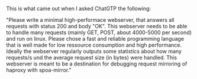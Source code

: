 This is what came out when I asked ChatGTP the following:

"Please write a minimal high-performace webserver, that answers all requests with status 200 and body "OK". 
 This webserver needs to be able to handle many requests (mainly GET, POST, about 4000-5000 per second) and run on linux.
 Please chose a fast and reliable programming language that is well made for low ressource consumption and high performance.
 Ideally the webserver regularly outputs some statistics about how many requests/s und the average request size (in bytes) were handled.
 This webserver is meant to be a destination for debugging request mirroring of haproxy with spoa-mirror."
